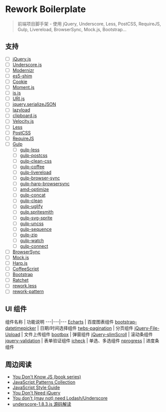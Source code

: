 # Rework Boilerplate

> 前端项目脚手架 - 使用 jQuery, Underscore, Less, PostCSS, RequireJS, Gulp, Livereload, BrowserSync, Mock.js, Bootstrap...

## 支持

- [ ] [jQuery.js](https://jquery.com/)
- [ ] [Underscore.js](http://underscorejs.org/)
- [ ] [Modernizr](https://modernizr.com/)
- [ ] [es5-shim](https://github.com/es-shims/es5-shim)
- [ ] [Cookie](https://github.com/js-cookie/js-cookie)
- [ ] [Moment.js](http://momentjs.com/)
- [ ] [is.js](http://is.js.org/)
- [ ] [URI.js](https://github.com/medialize/URI.js)
- [ ] [jquery.serializeJSON](https://github.com/marioizquierdo/jquery.serializeJSON)
- [ ] [lazyload](https://github.com/tuupola/jquery_lazyload)
- [ ] [clipboard.js](https://github.com/zenorocha/clipboard.js)
- [ ] [Velocity.js](http://velocityjs.org/)
- [ ] [Less](http://lesscss.org/)
- [ ] [PostCSS](http://postcss.org/)
- [ ] [RequireJS](http://requirejs.org/)
- [ ] [Gulp](http://gulpjs.com/)
    - [ ] [gulp-less](https://github.com/plus3network/gulp-less)
    - [ ] [gulp-postcss](https://github.com/postcss/gulp-postcss)
    - [ ] [gulp-clean-css](https://github.com/scniro/gulp-clean-css)
    - [ ] [gulp-coffee](https://github.com/contra/gulp-coffee)
    - [ ] [gulp-livereload](https://github.com/vohof/gulp-livereload)
    - [ ] [gulp-browser-sync](https://github.com/BrowserSync/gulp-browser-sync)
    - [ ] [gulp-harp-browsersync](https://github.com/superhighfives/harp-gulp-browsersync-boilerplate)
    - [ ] [amd-optimize](https://github.com/scalableminds/amd-optimize)
    - [ ] [gulp-concat](https://github.com/contra/gulp-concat)
    - [ ] [gulp-clean](https://github.com/peter-vilja/gulp-clean)
    - [ ] [gulp-uglify](https://github.com/terinjokes/gulp-uglify)
    - [ ] [gulp.spritesmith](https://github.com/twolfson/gulp.spritesmith)
    - [ ] [gulp-svg-sprite](https://github.com/jkphl/gulp-svg-sprite)
    - [ ] [gulp-uncss](https://github.com/ben-eb/gulp-uncss)
    - [ ] [gulp-sequence](https://github.com/teambition/gulp-sequence)
    - [ ] [gulp-zip](https://github.com/sindresorhus/gulp-zip)
    - [ ] [gulp-watch](https://github.com/floatdrop/gulp-watch)
    - [ ] [gulp-connect](https://github.com/AveVlad/gulp-connect)
- [ ] [BrowserSync](https://www.browsersync.io/)
- [ ] [Mock.js](http://mockjs.com/)
- [ ] [Harp.js](http://harpjs.com/)
- [ ] [CoffeeScript](http://coffeescript.org/)
- [ ] [Bootstrap](http://getbootstrap.com/)
- [ ] [Ratchet](http://goratchet.com/)
- [ ] [rework.less](https://github.com/yincw/rework.less)
- [ ] [rework-pattern](https://github.com/yincw/rework-pattern)

## UI 组件

组件名称 | 功能说明
---|---|---
[Echarts](http://echarts.baidu.com/) | 百度图表组件
[bootstrap-datetimepicker](https://github.com/Eonasdan/bootstrap-datetimepicker) | 日期/时间选择组件
[twbs-pagination](https://github.com/esimakin/twbs-pagination) | 分页组件
[jQuery-File-Upload](https://github.com/blueimp/jQuery-File-Upload) | 文件上传组件
[bootbox](https://github.com/makeusabrew/bootbox) | 弹窗组件
[jQuery-slimScroll](https://github.com/rochal/jQuery-slimScroll) | 滚动条组件
[jquery-validation](https://github.com/jzaefferer/jquery-validation) | 表单验证组件
[icheck](http://icheck.fronteed.com/) | 单选、多选组件
[nprogress](https://github.com/rstacruz/nprogress) | 进度条组件

## 周边阅读

- [You Don't Know JS (book series)](https://github.com/getify/You-Dont-Know-JS)
- [JavaScript Patterns Collection](http://shichuan.github.io/javascript-patterns/)
- [JavaScript Style Guide](https://github.com/airbnb/javascript)
- [You Don't Need jQuery ](https://github.com/oneuijs/You-Dont-Need-jQuery)
- [You don't (may not) need Lodash/Underscore ](https://github.com/you-dont-need/You-Dont-Need-Lodash-Underscore)
- [underscore-1.8.3.js 源码解读](https://github.com/hanzichi/underscore-analysis)

